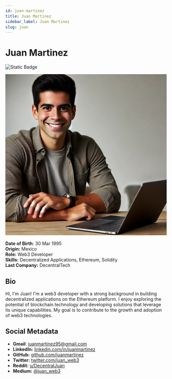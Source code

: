 ```yaml
---
id: juan-martinez
title: Juan Martinez
sidebar_label: Juan Martinez
slug: juan
---
```


# Juan Martinez

![Static Badge](https://img.shields.io/badge/Not%20Ready-no?color=ff0000)

<img src="/img/juan-martinez.jpeg" class="avatar__photo avatar__photo--xl" />

**Date of Birth**: 30 Mar 1995  
**Origin:** Mexico  
**Role:** Web3 Developer  
**Skills:** Decentralized Applications, Ethereum, Solidity  
**Last Company:** DecentralTech

## Bio

Hi, I'm Juan! I'm a web3 developer with a strong background in building decentralized applications on the Ethereum platform. I enjoy exploring the potential of blockchain technology and developing solutions that leverage its unique capabilities. My goal is to contribute to the growth and adoption of web3 technologies.

## Social Metadata

- **Gmail**: juanmartinez95@gmail.com
- **LinkedIn:** [linkedin.com/in/juanmartinez](https://linkedin.com/in/juanmartinez)
- **GitHub:** [github.com/juanmartinez](https://github.com/juanmartinez)
- **Twitter:** [twitter.com/juan_web3](https://twitter.com/juan_web3)
- **Reddit:** [u/DecentralJuan](https://www.reddit.com/user/DecentralJuan)
- **Medium:** [@juan_web3](https://medium.com/@juan_web3)
